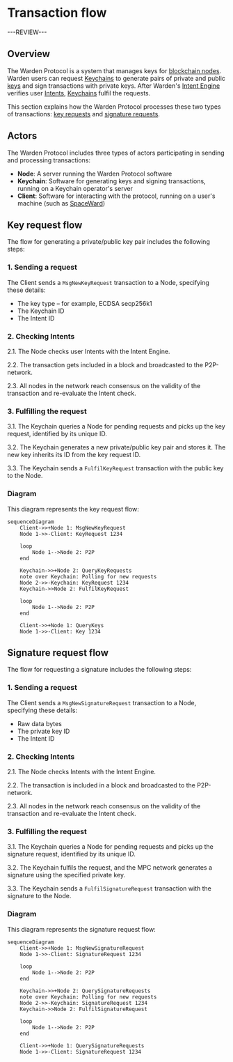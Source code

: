 ﻿---
sidebar_position: 4
---

# Transaction flow

---REVIEW---

## Overview

The Warden Protocol is a system that manages keys for [blockchain nodes](/learn/glossary#warden-protocol-node). Warden users can request [Keychains](/learn/glossary#keychain) to generate pairs of private and public [keys](/learn/glossary#key) and sign transactions with private keys. After Warden's [Intent Engine](/learn/glossary#intent-engine) verifies user [Intents](/learn/glossary#intent), [Keychains](/learn/glossary#keychain) fulfil the requests.

This section explains how the Warden Protocol processes these two types of transactions: [key requests](/learn/glossary#key-request) and [signature requests](/learn/glossary#signature-request).

## Actors

The Warden Protocol includes three types of actors participating in sending and processing transactions:

- **Node**: A server running the Warden Protocol software
- **Keychain**: Software for generating keys and signing transactions, running on a Keychain operator's server
- **Client**: Software for interacting with the protocol, running on a user's machine (such as [SpaceWard](/learn/glossary#spaceward))

## Key request flow

The flow for generating a private/public key pair includes the following steps:

### 1. Sending a request

The Client sends a `MsgNewKeyRequest` transaction to a Node, specifying these details:

- The key type – for example, ECDSA secp256k1
- The Keychain ID
- The Intent ID

### 2. Checking Intents

2.1. The Node checks user Intents with the Intent Engine.

2.2. The transaction gets included in a block and broadcasted to the P2P-network.

2.3. All nodes in the network reach consensus on the validity of the transaction and re-evaluate the Intent check.

### 3. Fulfilling the request

3.1. The Keychain queries a Node for pending requests and picks up the key request, identified by its unique ID.

3.2. The Keychain generates a new private/public key pair and stores it. The new key inherits its ID from the key request ID. 

3.3. The Keychain sends a `FulfilKeyRequest` transaction with the public key to the Node.

### Diagram

This diagram represents the key request flow:

```mermaid
sequenceDiagram
    Client->>+Node 1: MsgNewKeyRequest
    Node 1->>-Client: KeyRequest 1234

    loop
        Node 1-->Node 2: P2P
    end

    Keychain->>+Node 2: QueryKeyRequests
    note over Keychain: Polling for new requests
    Node 2->>-Keychain: KeyRequest 1234
    Keychain->>Node 2: FulfilKeyRequest

    loop
        Node 1-->Node 2: P2P
    end

    Client->>+Node 1: QueryKeys
    Node 1->>-Client: Key 1234
```


## Signature request flow

The flow for requesting a signature includes the following steps:

### 1. Sending a request

The Client sends a `MsgNewSignatureRequest` transaction to a Node, specifying these details:

- Raw data bytes
- The private key ID
- The Intent ID

### 2. Checking Intents

2.1. The Node checks Intents with the Intent Engine.  

2.2. The transaction is included in a block and broadcasted to the P2P-network.  

2.3. All nodes in the network reach consensus on the validity of the transaction and re-evaluate the Intent check.

### 3. Fulfilling the request

3.1. The Keychain queries a Node for pending requests and picks up the signature request, identified by its unique ID.  

3.2. The Keychain fulfils the request, and the MPC network generates a signature using the specified private key.  

3.3. The Keychain sends a `FulfilSignatureRequest` transaction with the signature to the Node.

### Diagram

This diagram represents the signature request flow:

```mermaid
sequenceDiagram
    Client->>+Node 1: MsgNewSignatureRequest
    Node 1->>-Client: SignatureRequest 1234

    loop
        Node 1-->Node 2: P2P
    end

    Keychain->>+Node 2: QuerySignatureRequests
    note over Keychain: Polling for new requests
    Node 2->>-Keychain: SignatureRequest 1234
    Keychain->>Node 2: FulfilSignatureRequest

    loop
        Node 1-->Node 2: P2P
    end

    Client->>+Node 1: QuerySignatureRequests
    Node 1->>-Client: SignatureRequest 1234
```
